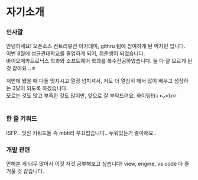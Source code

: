 # 자기소개

### 인사말

안녕하세요! 오픈소스 컨트리뷰션 아카데미, githru 팀에 참여하게 된 박지민 입니다.<br> 
이번 8월에 성균관대학교를 졸업하게 되어, 취준생이 되었습니다.<br>
바이오메카트로닉스 학과와 소프트웨어 학과를 복수전공하였습니다. 둘 다 잘 모르게 된 것 같아요 ..ㅎ<br>

저번에 뵀을 때 다들 멋지시고 열정 넘치셔서, 저도 더 열심히 해서 많이 배우고 성장하는 3달이 되도록 하겠습니다. <br>
모르는 것도 많고 부족한 것도 많지만, 앞으로 잘 부탁드려요. 화이팅!!(ง •̀ᴗ•́)ง✧<br><br>

### 한 줄 키워드

ISFP.. 멋진 키워드들 속 mbti라 부끄럽습니다.. 누워있는거 좋아해요..

### 개발 관련

안해본 게 너무 많아서 이것 저것 공부해보고 싶습니다!
view, engine, vs code 다 즐거울 것 같습니다.
